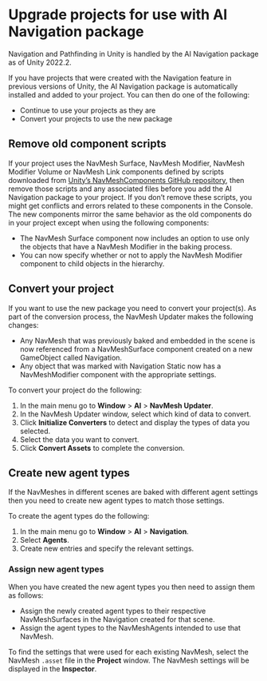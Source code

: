 # Upgrade projects for use with AI Navigation package

Navigation and Pathfinding in Unity is handled by the AI Navigation package as of Unity 2022.2.

If you have projects that were created with the Navigation feature in previous versions of Unity, the AI Navigation package is automatically installed and added to your project. You can then do one of the following:

- Continue to use your projects as they are
- Convert your projects to use the new package

## Remove old component scripts

If your project uses the NavMesh Surface, NavMesh Modifier, NavMesh Modifier Volume or NavMesh Link components defined by scripts downloaded from [Unity’s NavMeshComponents GitHub repository](https://github.com/Unity-Technologies/NavMeshComponents), then remove those scripts and any associated files before you add the AI Navigation package to your project. If you don’t remove these scripts, you might get conflicts and errors related to these components in the Console. The new components mirror the same behavior as the old components do in your project except when using the following components:

- The NavMesh Surface component now includes an option to use only the objects that have a NavMesh Modifier in the baking process.
- You can now specify whether or not to apply the NavMesh Modifier component to child objects in the hierarchy.

## Convert your project

If you want to use the new package you need to convert your project(s). As part of the conversion process, the NavMesh Updater makes the following changes:

- Any NavMesh that was previously baked and embedded in the scene is now referenced from a NavMeshSurface component created on a new GameObject
 called Navigation.
- Any object that was marked with Navigation Static now has a NavMeshModifier component with the appropriate settings.

To convert your project do the following:

1. In the main menu go to **Window** > **AI** > **NavMesh Updater**.
1. In the NavMesh Updater window, select which kind of data to convert.
1. Click **Initialize Converters** to detect and display the types of data you selected.
1. Select the data you want to convert.
1. Click **Convert Assets** to complete the conversion. 

## Create new agent types 

If the NavMeshes in different scenes are baked with different agent settings then you need to create new agent types to match those settings. 

To create the agent types do the following:

1. In the main menu go to **Window** > **AI** > **Navigation**.
1. Select **Agents**.
1. Create new entries and specify the relevant settings.

### Assign new agent types
When you have created the new agent types you then need to assign them as follows: 

- Assign the newly created agent types to their respective NavMeshSurfaces in the Navigation created for that scene.
- Assign the agent types to the NavMeshAgents intended to use that NavMesh.

To find the settings that were used for each existing NavMesh, select the NavMesh `.asset` file in the **Project** window. The NavMesh settings will be displayed in the **Inspector**.
